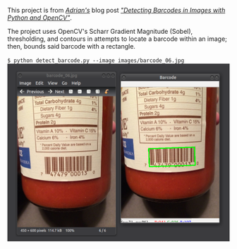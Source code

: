 This project is from [*Adrian's*](https://github.com/jrosebr1/) blog post [*"Detecting Barcodes in Images with Python and OpenCV"*](https://www.pyimagesearch.com/2014/11/24/detecting-barcodes-images-python-opencv/).

The project uses OpenCV's Scharr Gradient Magnitude (Sobel), thresholding, and contours in attempts to locate a barcode within an image; then, bounds said barcode with a rectangle.

<code>$ python detect_barcode.py --image images/barcode_06.jpg</code>
![Document Scanner Screenshot](docs/images/barcodes.png?raw=true)

